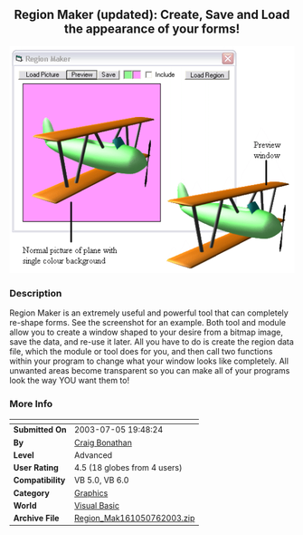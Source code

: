 ﻿<div align="center">

## Region Maker \(updated\): Create, Save and Load the appearance of your forms\!

<img src="PIC20037624812821.gif">
</div>

### Description

Region Maker is an extremely useful and powerful tool that can completely re-shape forms. See the screenshot for an example. Both tool and module allow you to create a window shaped to your desire from a bitmap image, save the data, and re-use it later. All you have to do is create the region data file, which the module or tool does for you, and then call two functions within your program to change what your window looks like completely. All unwanted areas become transparent so you can make all of your programs look the way YOU want them to!
 
### More Info
 


<span>             |<span>
---                |---
**Submitted On**   |2003-07-05 19:48:24
**By**             |[Craig Bonathan](https://github.com/Planet-Source-Code/PSCIndex/blob/master/ByAuthor/craig-bonathan.md)
**Level**          |Advanced
**User Rating**    |4.5 (18 globes from 4 users)
**Compatibility**  |VB 5\.0, VB 6\.0
**Category**       |[Graphics](https://github.com/Planet-Source-Code/PSCIndex/blob/master/ByCategory/graphics__1-46.md)
**World**          |[Visual Basic](https://github.com/Planet-Source-Code/PSCIndex/blob/master/ByWorld/visual-basic.md)
**Archive File**   |[Region\_Mak161050762003\.zip](https://github.com/Planet-Source-Code/craig-bonathan-region-maker-updated-create-save-and-load-the-appearance-of-your-forms__1-46682/archive/master.zip)








